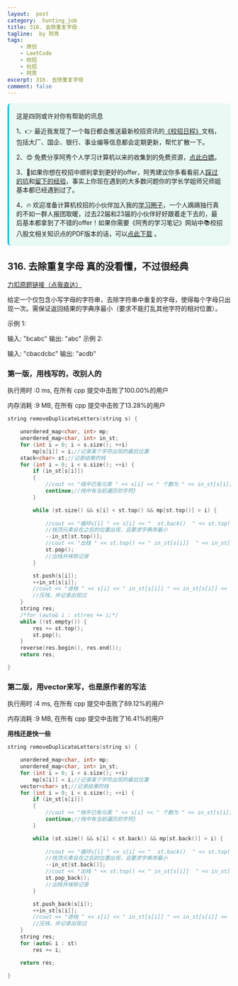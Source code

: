 ```yaml
---
layout:  post
category:  hunting_job
title: 316. 去除重复字母
tagline:  by 阿秀
tags:
    - 原创
    - LeetCode
    - 校招
    - 社招
    - 阿秀
excerpt: 316. 去除重复字母
comment: false
---
```




<div style="border-color: #24C6DC;
            background-color: #e9f9f3;         
            margin: 1rem 0;
        padding: .25rem 1rem;
        border-left-width: .3rem;
        border-left-style: solid;
        border-radius: .5rem;
        color: inherit;">
  <p>这是四则或许对你有帮助的讯息</p>
  <p>1、👉 最近我发现了一个每日都会推送最新校招资讯的<a style="text-decoration: underline" href="https://flowus.cn/ee50d5eb-3cd5-4f74-880e-95b215dd4ff2" target="_blank">《校招日程》</a>文档，包括大厂、国企、银行、事业编等信息都会定期更新，帮忙扩散一下。</p>  
  <p>2、😍
    免费分享阿秀个人学习计算机以来的收集到的免费资源，<a style="text-decoration: underline" href="/notes/07-resources/01-free/01-introduce.html" target="_blank">点此白嫖</a>。
  </p>
  <p>3、🚀如果你想在校招中顺利拿到更好的offer，阿秀建议你多看看前人<a style="text-decoration: underline" href="https://www.yuque.com/tuobaaxiu/httmmc/npg1k81zeq4wfpyz" target="_blank">踩过的坑</a>和<a style="text-decoration: underline"  target="_blank" href="https://www.yuque.com/tuobaaxiu/httmmc/gge9ppd0mbu2d3dp">留下的经验</a>，事实上你现在遇到的大多数问题你的学长学姐师兄师姐基本都已经遇到过了。
  </p>
  <p>4、🔥 欢迎准备计算机校招的小伙伴加入我的<a  style="text-decoration: underline" href="https://www.yuque.com/tuobaaxiu/httmmc/xg0otqvc17wfx4u9" target="_blank">学习圈子</a>，一个人踽踽独行真的不如一群人报团取暖，过去22届和23届的小伙伴好好跟着走下去的，最后基本都拿到了不错的offer！如果你需要《阿秀的学习笔记》网站中📚︎校招八股文相关知识点的PDF版本的话，可以<a style="text-decoration: underline" href="/notes/08-other/02-question.html#_5、如何下载阿秀的学习笔记内容pdf版本" target="_blank">点此下载</a> 。</p>   </div>




## 316. 去除重复字母  真的没看懂，不过很经典

[力扣原题链接（点我直达）](https://leetcode-cn.com/problems/remove-duplicate-letters/)

给定一个仅包含小写字母的字符串，去除字符串中重复的字母，使得每个字母只出现一次。需保证返回结果的字典序最小（要求不能打乱其他字符的相对位置）。

示例 1:

输入: "bcabc"
输出: "abc"
示例 2:

输入: "cbacdcbc"
输出: "acdb"





### 第一版，用栈写的，改别人的

执行用时 :0 ms, 在所有 cpp 提交中击败了100.00%的用户

内存消耗 :9 MB, 在所有 cpp 提交中击败了13.28%的用户



```c++
string removeDuplicateLetters(string s) {

	unordered_map<char, int> mp;
	unordered_map<char, int> in_st;
	for (int i = 0; i < s.size(); ++i)
		mp[s[i]] = i;//记录某个字符出现的最后位置
	stack<char> st;//记录结果的栈
	for (int i = 0; i < s.size(); ++i) {
		if (in_st[s[i]])
		{
			//cout << "栈中已有元素 " << s[i] << " 个数为 " << in_st[s[i]] << endl;
			continue;//栈中有当前遍历的字符}
		}

		while (st.size() && s[i] < st.top() && mp[st.top()] > i) {
			
			//cout << "循环s[i] " << s[i] << "  st.back()  " << st.top() << "  mp[st.back()]  " << mp[st.top()] << endl;
			//栈顶元素会在之后的位置出现，且要求字典序最小
			--in_st[st.top()];
			//cout << "出栈 " << st.top() << " in_st[s[i]]  " << in_st[st.top()] << endl;
			st.pop();
			//出栈并抹除记录
		}

		st.push(s[i]);
		++in_st[s[i]];
		//cout << "进栈 " << s[i] << " in_st[s[i]] " << in_st[s[i]] << endl;
		//压栈，并记录出现过
	}
	string res;
	/*for (auto& i : st)res += i;*/
	while (!st.empty()) {
		res += st.top();
		st.pop();
	}
	reverse(res.begin(), res.end());
	return res;

}
```





### 第二版，用vector来写，也是原作者的写法

执行用时 :4 ms, 在所有 cpp 提交中击败了89.12%的用户

内存消耗 :9 MB, 在所有 cpp 提交中击败了16.41%的用户



**用栈还是快一些**

```c++
string removeDuplicateLetters(string s) {

	unordered_map<char, int> mp;
	unordered_map<char, int> in_st;
	for (int i = 0; i < s.size(); ++i)
		mp[s[i]] = i;//记录某个字符出现的最后位置
	vector<char> st;//记录结果的栈
	for (int i = 0; i < s.size(); ++i) {
		if (in_st[s[i]])
		{
			//cout << "栈中已有元素 " << s[i] << " 个数为 " << in_st[s[i]] << endl;
			continue;//栈中有当前遍历的字符}
		}

		while (st.size() && s[i] < st.back() && mp[st.back()] > i) {
			
			//cout << "循环s[i] " << s[i] << "  st.back()  " << st.top() << "  mp[st.back()]  " << mp[st.top()] << endl;
			//栈顶元素会在之后的位置出现，且要求字典序最小
			--in_st[st.back()];
			//cout << "出栈 " << st.top() << " in_st[s[i]]  " << in_st[st.top()] << endl;
			st.pop_back();
			//出栈并抹除记录
		}

		st.push_back(s[i]);
		++in_st[s[i]];
		//cout << "进栈 " << s[i] << " in_st[s[i]] " << in_st[s[i]] << endl;
		//压栈，并记录出现过
	}
	string res;
	for (auto& i : st)
		res += i;

	return res;

}
```

